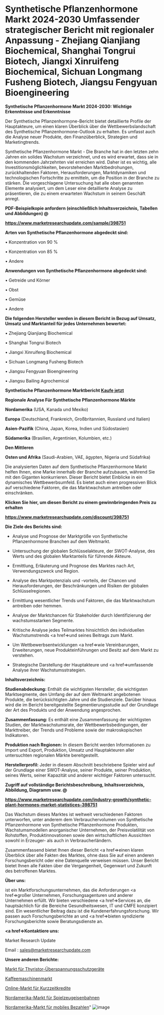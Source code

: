 # Synthetische Pflanzenhormone Markt 2024-2030 Umfassender strategischer Bericht mit regionaler Anpassung - Zhejiang Qianjiang Biochemical, Shanghai Tongrui Biotech, Jiangxi Xinruifeng Biochemical, Sichuan Longmang Fusheng Biotech, Jiangsu Fengyuan Bioengineering

<strong>Synthetische Pflanzenhormone Markt 2024-2030: Wichtige Erkenntnisse und Erkenntnisse</strong>

Der Synthetische Pflanzenhormone-Bericht bietet detaillierte Profile der Hauptakteure, um einen klaren Überblick über die Wettbewerbslandschaft des Synthetische Pflanzenhormone-Outlook zu erhalten. Es umfasst auch die Analyse neuer Produkte, den Finanzüberblick, Strategien und Marketingtrends.

Synthetische Pflanzenhormone Markt - Die Branche hat in den letzten zehn Jahren ein solides Wachstum verzeichnet, und es wird erwartet, dass sie in den kommenden Jahrzehnten viel erreichen wird. Daher ist es wichtig, alle Investitionsmöglichkeiten, bevorstehenden Marktbedrohungen, zurückhaltenden Faktoren, Herausforderungen, Marktdynamiken und technologischen Fortschritte zu ermitteln, um die Position in der Branche zu stärken. Die vorgeschlagene Untersuchung hat alle oben genannten Elemente analysiert, um dem Leser eine detaillierte Analyse zu präsentieren, die zu einem erwarteten Wachstum in seinem Geschäft anregt.



<strong><b>PDF-Beispielkopie anfordern (einschließlich Inhaltsverzeichnis, Tabellen und Abbildungen) @ </b></strong>

<strong><a href=https://www.marketresearchupdate.com/sample/398751>

<strong>https://www.marketresearchupdate.com/sample/398751</u></a></strong></strong>



<strong>Arten von Synthetische Pflanzenhormone abgedeckt sind:</strong>

• Konzentration von 90 %

• Konzentration von 85 %

• Andere



<strong>Anwendungen von Synthetische Pflanzenhormone abgedeckt sind:</strong>

• Getreide und Körner

• Obst

• Gemüse

• Andere



<strong>Die folgenden Hersteller werden in diesem Bericht in Bezug auf Umsatz, Umsatz und Marktanteil für jedes Unternehmen bewertet:</strong>

• Zhejiang Qianjiang Biochemical

• Shanghai Tongrui Biotech

• Jiangxi Xinruifeng Biochemical

• Sichuan Longmang Fusheng Biotech

• Jiangsu Fengyuan Bioengineering

• Jiangsu Bailing Agrochemical



<strong>Synthetische Pflanzenhormone Marktbericht <a href=https://www.marketresearchupdate.com/buynow/398751>Kaufe jetzt</a></strong>



<strong>Regionale Analyse Für Synthetische Pflanzenhormone Märkte</strong>



<strong>Nordamerika</strong> (USA, Kanada und Mexiko)



<strong>Europa</strong> (Deutschland, Frankreich, Großbritannien, Russland und Italien)



<strong>Asien-Pazifik</strong> (China, Japan, Korea, Indien und Südostasien)



<strong>Südamerika</strong> (Brasilien, Argentinien, Kolumbien, etc.)



<strong>Den Mittleren</strong> 

<strong>Osten und Afrika</strong> (Saudi-Arabien, VAE, ägypten, Nigeria und Südafrika)

Die analysierten Daten auf dem Synthetische Pflanzenhormone Markt helfen Ihnen, eine Marke innerhalb der Branche aufzubauen, während Sie mit den Giganten konkurrieren. Dieser Bericht bietet Einblicke in ein dynamisches Wettbewerbsumfeld. Es bietet auch einen progressiven Blick auf verschiedene Faktoren, die das Marktwachstum antreiben oder einschränken.



<strong>Klicken Sie hier, um diesen Bericht zu einem gewinnbringenden Preis zu erhalten
</strong>

<strong><a href=https://www.marketresearchupdate.com/discount/398751>https://www.marketresearchupdate.com/discount/398751</b></u></strong></a>



<strong>Die Ziele des Berichts sind:</strong>

- Analyse und Prognose der Marktgröße von Synthetische Pflanzenhormone Branchen auf dem Weltmarkt.

- Untersuchung der globalen Schlüsselakteure, der SWOT-Analyse, des Werts und des globalen Marktanteils für führende Akteure.

- Ermittlung, Erläuterung und Prognose des Marktes nach Art, Verwendungszweck und Region.

- Analyse des Marktpotenzials und -vorteils, der Chancen und Herausforderungen, der Beschränkungen und Risiken der globalen Schlüsselregionen.

- Ermittlung wesentlicher Trends und Faktoren, die das Marktwachstum antreiben oder hemmen.

- Analyse der Marktchancen für Stakeholder durch Identifizierung der wachstumsstarken Segmente.

- Kritische Analyse jedes Teilmarktes hinsichtlich des individuellen Wachstumstrends <a href=>und</a> seines Beitrags zum Markt.

- Um Wettbewerbsentwicklungen <a href=>wie</a> Vereinbarungen, Erweiterungen, neue Produkteinführungen und Besitz auf dem Markt zu verstehen.

- Strategische Darstellung der Hauptakteure und <a href=>umfas</a>sende Analyse ihrer Wachstumsstrategien.



<strong>Inhaltsverzeichnis:</strong>



<strong>Studienabdeckung:</strong> Enthält die wichtigsten Hersteller, die wichtigsten Marktsegmente, den Umfang der auf dem Weltmarkt angebotenen Produkte, die berücksichtigten Jahre und die Studienziele. Darüber hinaus wird die im Bericht bereitgestellte Segmentierungsstudie auf der Grundlage der Art des Produkts und der Anwendung angesprochen.



<strong>Zusammenfassung:</strong> Es enthält eine Zusammenfassung der wichtigsten Studien, der Marktwachstumsrate, der Wettbewerbsbedingungen, der Markttreiber, der Trends und Probleme sowie der makroskopischen Indikatoren.



<strong>Produktion nach Regionen:</strong> In diesem Bericht werden Informationen zu Import und Export, Produktion, Umsatz und Hauptakteuren aller untersuchten regionalen Märkte bereitgestellt.



<strong>Herstellerprofil:</strong> Jeder in diesem Abschnitt beschriebene Spieler wird auf der Grundlage einer SWOT-Analyse, seiner Produkte, seiner Produktion, seines Werts, seiner Kapazität und anderer wichtiger Faktoren untersucht.



<strong><b>Zugriff auf vollständige Berichtsbeschreibung, Inhaltsverzeichnis, Abbildung, Diagramm usw. @ </b></strong>

<strong><a href=https://www.marketresearchupdate.com/industry-growth/synthetic-plant-hormones-market-statistices-398751>https://www.marketresearchupdate.com/industry-growth/synthetic-plant-hormones-market-statistices-398751</a></strong>

Das Wachstum dieses Marktes ist weltweit verschiedenen Faktoren unterworfen, unter anderem dem Verbrauchervolumen von Synthetische Pflanzenhormone von Synthetische Pflanzenhormone Produkten, Wachstumsmodellen anorganischer Unternehmen, der Preisvolatilität von Rohstoffen, Produktinnovationen sowie den wirtschaftlichen Aussichten sowohl in Erzeuger- als auch in Verbraucherländern.

Zusammenfassend bietet Ihnen dieser Bericht <a href=>einen</a> klaren Überblick über alle Fakten des Marktes, ohne dass Sie auf einen anderen Forschungsbericht oder eine Datenquelle verweisen müssen. Unser Bericht bietet Ihnen alle Fakten über die Vergangenheit, Gegenwart und Zukunft des betroffenen Marktes.



<strong>Über uns:</strong>

 ist ein Marktforschungsunternehmen, das die Anforderungen <a href=>großer</a> Unternehmen, Forschungsagenturen und anderer Unternehmen erfüllt. Wir bieten verschiedene <a href=>Services</a> an, die hauptsächlich für die Bereiche Gesundheitswesen, IT und CMFE konzipiert sind. Ein wesentlicher Beitrag dazu ist die Kundenerfahrungsforschung. Wir passen auch Forschungsberichte an und <a href=>bieten</a> syndizierte Forschungsberichte sowie Beratungsdienste an.



<strong><a href=>Kontaktiere uns:</a></strong>

Market Research Update

Email : sales@marketresearchupdate.com



<strong>Unsere anderen Berichte:</strong>

<a href=https://www.linkedin.com/pulse/thyristor-surge-protectors-market-size-growth>Markt für Thyristor-Überspannungsschutzgeräte</a>

<a href=https://www.linkedin.com/pulse/coffee-machine-market-size-share-outlook-growth>Kaffeemaschinenmarkt</a>

<a href=https://www.linkedin.com/pulse/online-payday-loans-market-size-industry-growth>Online-Markt für Kurzzeitkredite</a>

<a href=https://www.linkedin.com/pulse/north-america-toy-trains-market-2023-challenges>Nordamerika-Markt für Spielzeugeisenbahnen</a>

<a href=https://www.linkedin.com/pulse/north-america-mobile-payment-market-analysis>Nordamerika-Markt für mobiles Bezahlen</a>"
![image](https://github.com/RushikeshRI/news24analysis/assets/164026548/5354e5bb-048e-42d8-a4dc-2609553b53be)
